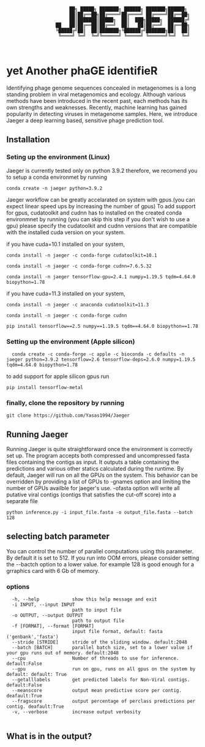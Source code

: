 ````
      
      
                       ██╗ █████╗ ███████╗ ██████╗ ███████╗██████╗ 
                       ██║██╔══██╗██╔════╝██╔════╝ ██╔════╝██╔══██╗
                       ██║███████║█████╗  ██║  ███╗█████╗  ██████╔╝
                  ██   ██║██╔══██║██╔══╝  ██║   ██║██╔══╝  ██╔══██╗
                  ╚█████╔╝██║  ██║███████╗╚██████╔╝███████╗██║  ██║
                   ╚════╝ ╚═╝  ╚═╝╚══════╝ ╚═════╝ ╚══════╝╚═╝  ╚═╝



````




# yet Another phaGE identifieR
Identifying phage genome sequences concealed in metagenomes is a long standing problem in viral metagenomics and ecology. Although various methods have been introduced in the recent past, each methods has its own strengths and weaknesses. Recently, machine learning has gained popularity in detecting viruses in metagenome samples. Here, we introduce Jaeger a deep learning based, sensitive phage prediction tool.


## Installation 

### Seting up the environment (Linux)
Jaeger is currently tested only on python 3.9.2 therefore, we recomend you to setup a conda environmet by running


````
conda create -n jaeger python=3.9.2

````

Jaeger workflow can be greatly accelarated on system with gpus.(you can expect linear speed ups by increasing the number of gpus) To add support for gpus, cudatoolkit and cudnn has to installed on the created conda environmnet by running (you can skip this step if you don't wish to use a gpu) 
please specify the cudatoolkit and cudnn versions that are compatible with the installed cuda version on your system.

if you have cuda=10.1 installed on your system, 

````
conda install -n jaeger -c conda-forge cudatoolkit=10.1 

conda install -n jaeger -c conda-forge cudnn=7.6.5.32

conda install -n jaeger tensorflow-gpu=2.4.1 numpy=1.19.5 tqdm=4.64.0 biopython=1.78

````


if you have cuda=11.3 installed on your system,

````
conda install -n jaeger -c anaconda cudatoolkit=11.3 

conda install -n jaeger -c conda-forge cudnn

pip install tensorflow==2.5 numpy==1.19.5 tqdm==4.64.0 biopython==1.78

````


### Setting up the environment (Apple silicon)

````
  conda create -c conda-forge -c apple -c bioconda -c defaults -n jaeger python=3.9.2 tensorflow=2.6 tensorflow-deps=2.6.0 numpy=1.19.5 tqdm=4.64.0 biopython=1.78
````
to add support for apple silicon gpus run

````
pip install tensorflow-metal
````


### finally, clone the repository by running

````
git clone https://github.com/Yasas1994/Jaeger
````



## Running Jaeger

Running Jaeger is quite straightforward once the environment is correctly set up. The program accepts both compressed and uncompressed fasta files containing the contigs as input. It outputs a table containing the predictions and various other statics calculated during the runtime. 
By default, Jaeger will run on all the GPUs on the system. This behavior can be overridden by providing a list of GPUs to -gnames option and limiting the number of GPUs availble for jaeger's use.
-ofasta option will write all putative viral contigs (contigs that satisfies the cut-off score) into a separate file

````
python inference.py -i input_file.fasta -o output_file.fasta --batch 128
````
## selecting batch parameter 

You can control the number of parallel computations using this parameter. By default it is set to 512. If you run into OOM errors, please consider setting the --bactch option to a lower value. for example 128 is good enough for a grraphics card with 6 Gb of memory.

### options

````
  -h, --help            show this help message and exit
  -i INPUT, --input INPUT
                        path to input file
  -o OUTPUT, --output OUTPUT
                        path to output file
  -f [FORMAT], --format [FORMAT]
                        input file format, default: fasta ('genbank','fasta')
  --stride [STRIDE]     stride of the sliding window. default:2048
  --batch [BATCH]       parallel batch size, set to a lower value if your gpu runs out of memory. default:2048
  --cpu                 Number of threads to use for inference. default:False
  --gpu                 run on gpu, runs on all gpus on the system by default: default: True
  --getalllabels        get predicted labels for Non-Viral contigs. default:False
  --meanscore           output mean predictive score per contig. deafault:True
  --fragscore           output percentage of perclass predictions per contig. deafault:True
  -v, --verbose         increase output verbosity
  
````

## What is in the output?


